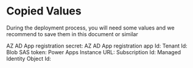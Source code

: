 # Copied Values

During the deployment process, you will need some values and we recommend to save them in this document or similar

AZ AD App registration secret:
AZ AD App registration app Id:
Tenant Id:
Blob SAS token:
Power Apps Instance URL:
Subscription Id:
Managed Identity Object Id:
